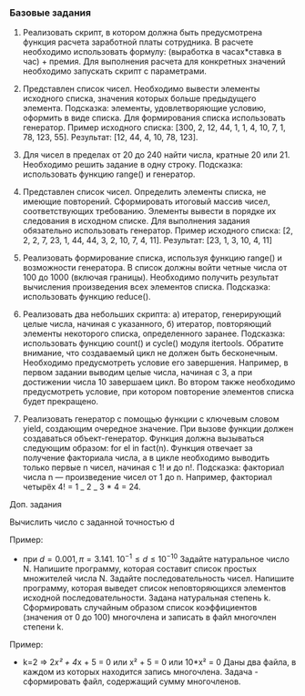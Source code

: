 ### Базовые задания

1. Реализовать скрипт, в котором должна быть предусмотрена функция расчета заработной платы сотрудника. В расчете необходимо использовать формулу: (выработка в часах\*ставка в час) + премия. Для выполнения расчета для конкретных значений необходимо запускать скрипт с параметрами.

2. Представлен список чисел. Необходимо вывести элементы исходного списка, значения которых больше предыдущего элемента.
   Подсказка: элементы, удовлетворяющие условию, оформить в виде списка. Для формирования списка использовать генератор.
   Пример исходного списка: [300, 2, 12, 44, 1, 1, 4, 10, 7, 1, 78, 123, 55].
   Результат: [12, 44, 4, 10, 78, 123].

3. Для чисел в пределах от 20 до 240 найти числа, кратные 20 или 21. Необходимо решить задание в одну строку.
   Подсказка: использовать функцию range() и генератор.

4. Представлен список чисел. Определить элементы списка, не имеющие повторений. Сформировать итоговый массив чисел, соответствующих требованию. Элементы вывести в порядке их следования в исходном списке. Для выполнения задания обязательно использовать генератор.
   Пример исходного списка: [2, 2, 2, 7, 23, 1, 44, 44, 3, 2, 10, 7, 4, 11].
   Результат: [23, 1, 3, 10, 4, 11]

5. Реализовать формирование списка, используя функцию range() и возможности генератора. В список должны войти четные числа от 100 до 1000 (включая границы). Необходимо получить результат вычисления произведения всех элементов списка.
   Подсказка: использовать функцию reduce().

6. Реализовать два небольших скрипта:
   а) итератор, генерирующий целые числа, начиная с указанного,
   б) итератор, повторяющий элементы некоторого списка, определенного заранее.
   Подсказка: использовать функцию count() и cycle() модуля itertools. Обратите внимание, что создаваемый цикл не должен быть бесконечным. Необходимо предусмотреть условие его завершения.
   Например, в первом задании выводим целые числа, начиная с 3, а при достижении числа 10 завершаем цикл. Во втором также необходимо предусмотреть условие, при котором повторение элементов списка будет прекращено.

7. Реализовать генератор с помощью функции с ключевым словом yield, создающим очередное значение. При вызове функции должен создаваться объект-генератор. Функция должна вызываться следующим образом: for el in fact(n). Функция отвечает за получение факториала числа, а в цикле необходимо выводить только первые n чисел, начиная с 1! и до n!.
   Подсказка: факториал числа n — произведение чисел от 1 до n. Например, факториал четырёх 4! = 1 _ 2 _ 3 \* 4 = 24.

Доп. задания

Вычислить число c заданной точностью d

Пример:

- при $d = 0.001, π = 3.141.$ $10^{-1} ≤ d ≤10^{-10}$
  Задайте натуральное число N. Напишите программу, которая составит список простых множителей числа N.
  Задайте последовательность чисел. Напишите программу, которая выведет список неповторяющихся элементов исходной последовательности.
  Задана натуральная степень k. Сформировать случайным образом список коэффициентов (значения от 0 до 100) многочлена и записать в файл многочлен степени k.

Пример:

- k=2 => 2*x² + 4*x + 5 = 0 или x² + 5 = 0 или 10\*x² = 0
  Даны два файла, в каждом из которых находится запись многочлена. Задача - сформировать файл, содержащий сумму многочленов.
